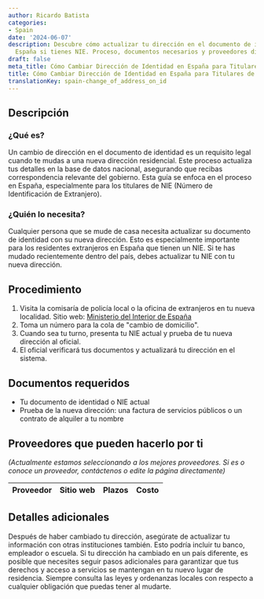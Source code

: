 ```yaml
---
author: Ricardo Batista
categories:
- Spain
date: '2024-06-07'
description: Descubre cómo actualizar tu dirección en el documento de identidad en
  España si tienes NIE. Proceso, documentos necesarios y proveedores disponibles.
draft: false
meta_title: Cómo Cambiar Dirección de Identidad en España para Titulares de NIE
title: Cómo Cambiar Dirección de Identidad en España para Titulares de NIE
translationKey: spain-change_of_address_on_id
---
```



## Descripción
### ¿Qué es?
Un cambio de dirección en el documento de identidad es un requisito legal cuando te mudas a una nueva dirección residencial. Este proceso actualiza tus detalles en la base de datos nacional, asegurando que recibas correspondencia relevante del gobierno. Esta guía se enfoca en el proceso en España, especialmente para los titulares de NIE (Número de Identificación de Extranjero).

### ¿Quién lo necesita?
Cualquier persona que se mude de casa necesita actualizar su documento de identidad con su nueva dirección. Esto es especialmente importante para los residentes extranjeros en España que tienen un NIE. Si te has mudado recientemente dentro del país, debes actualizar tu NIE con tu nueva dirección.

## Procedimiento

1. Visita la comisaría de policía local o la oficina de extranjeros en tu nueva localidad. Sitio web: [Ministerio del Interior de España](http://www.interior.gob.es/)
2. Toma un número para la cola de "cambio de domicilio".
3. Cuando sea tu turno, presenta tu NIE actual y prueba de tu nueva dirección al oficial.
4. El oficial verificará tus documentos y actualizará tu dirección en el sistema.

## Documentos requeridos

* Tu documento de identidad o NIE actual
* Prueba de la nueva dirección: una factura de servicios públicos o un contrato de alquiler a tu nombre

## Proveedores que pueden hacerlo por ti

_(Actualmente estamos seleccionando a los mejores proveedores. Si es o conoce un proveedor, contáctenos o edite la página directamente)_

| Proveedor | Sitio web | Plazos | Costo |
| --------------- | --------------- | :-------------: | :-------------: |

## Detalles adicionales
Después de haber cambiado tu dirección, asegúrate de actualizar tu información con otras instituciones también. Esto podría incluir tu banco, empleador o escuela. Si tu dirección ha cambiado en un país diferente, es posible que necesites seguir pasos adicionales para garantizar que tus derechos y acceso a servicios se mantengan en tu nuevo lugar de residencia. Siempre consulta las leyes y ordenanzas locales con respecto a cualquier obligación que puedas tener al mudarte.